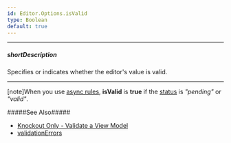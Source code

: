 ```yaml
---
id: Editor.Options.isValid
type: Boolean
default: true
---
```

---
##### shortDescription
Specifies or indicates whether the editor's value is valid.

---
[note]When you use [async rules](/api-reference/10%20UI%20Widgets/dxValidator/8%20Validation%20Rules/AsyncRule '/Documentation/ApiReference/UI_Widgets/dxValidator/Validation_Rules/AsyncRule/'), **isValid** is **true** if the [status](/api-reference/10%20UI%20Widgets/dxValidator/9%20Validation%20Result/status.md '/Documentation/ApiReference/UI_Widgets/dxValidator/Validation_Result/#status') is *"pending"* or *"valid"*.

#####See Also#####

- [Knockout Only - Validate a View Model](/concepts/05%20Widgets/zz%20Common/05%20UI%20Widgets/20%20Data%20Validation/80%20Knockout%20Only%20-%20Validate%20a%20View%20Model.md '/Documentation/Guide/Widgets/Common/UI_Widgets/Data_Validation/#Knockout_Only_-_Validate_a_View_Model')
- [validationErrors](/api-reference/10%20UI%20Widgets/Editor/1%20Configuration/validationErrors.md '{basewidgetpath}/Configuration/#validationErrors')
